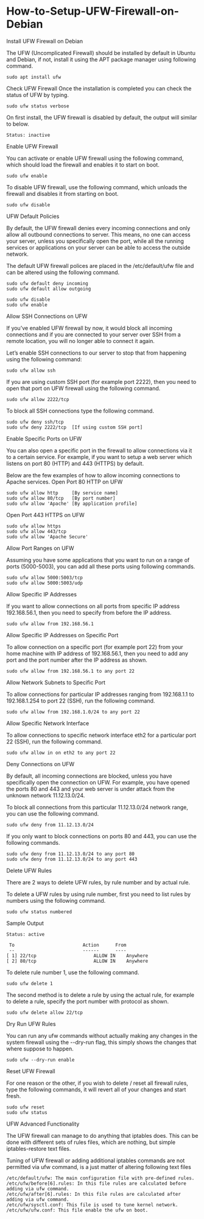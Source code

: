 # How-to-Setup-UFW-Firewall-on-Debian

Install UFW Firewall on Debian

The UFW (Uncomplicated Firewall) should be installed by default in Ubuntu and Debian, if not, install it using the APT package manager using following command.

    sudo apt install ufw

Check UFW Firewall
Once the installation is completed you can check the status of UFW by typing.

    sudo ufw status verbose

On first install, the UFW firewall is disabled by default, the output will similar to below.

    Status: inactive

Enable UFW Firewall

You can activate or enable UFW firewall using the following command, which should load the firewall and enables it to start on boot.

    sudo ufw enable

To disable UFW firewall, use the following command, which unloads the firewall and disables it from starting on boot.

    sudo ufw disable 

UFW Default Policies

By default, the UFW firewall denies every incoming connections and only allow all outbound connections to server. This means, no one can access your server, unless you specifically open the port, while all the running services or applications on your server can be able to access the outside network.

The default UFW firewall polices are placed in the /etc/default/ufw file and can be altered using the following command.

    sudo ufw default deny incoming
    sudo ufw default allow outgoing

    sudo ufw disable
    sudo ufw enable

Allow SSH Connections on UFW

If you’ve enabled UFW firewall by now, it would block all incoming connections and if you are connected to your server over SSH from a remote location, you will no longer able to connect it again.

Let’s enable SSH connections to our server to stop that from happening using the following command:

    sudo ufw allow ssh

If you are using custom SSH port (for example port 2222), then you need to open that port on UFW firewall using the following command.

    sudo ufw allow 2222/tcp

To block all SSH connections type the following command.

    sudo ufw deny ssh/tcp
    sudo ufw deny 2222/tcp  [If using custom SSH port]

Enable Specific Ports on UFW

You can also open a specific port in the firewall to allow connections via it to a certain service. For example, if you want to setup a web server which listens on port 80 (HTTP) and 443 (HTTPS) by default.

Below are the few examples of how to allow incoming connections to Apache services.
Open Port 80 HTTP on UFW

    sudo ufw allow http     [By service name]
    sudo ufw allow 80/tcp   [By port number]
    sudo ufw allow 'Apache' [By application profile]

Open Port 443 HTTPS on UFW

    sudo ufw allow https
    sudo ufw allow 443/tcp
    sudo ufw allow 'Apache Secure'

Allow Port Ranges on UFW

Assuming you have some applications that you want to run on a range of ports (5000-5003), you can add all these ports using following commands.

    sudo ufw allow 5000:5003/tcp
    sudo ufw allow 5000:5003/udp

Allow Specific IP Addresses

If you want to allow connections on all ports from specific IP address 192.168.56.1, then you need to specify from before the IP address.

    sudo ufw allow from 192.168.56.1

Allow Specific IP Addresses on Specific Port

To allow connection on a specific port (for example port 22) from your home machine with IP address of 192.168.56.1, then you need to add any port and the port number after the IP address as shown.

    sudo ufw allow from 192.168.56.1 to any port 22

Allow Network Subnets to Specific Port

To allow connections for particular IP addresses ranging from 192.168.1.1 to 192.168.1.254 to port 22 (SSH), run the following command.

    sudo ufw allow from 192.168.1.0/24 to any port 22

Allow Specific Network Interface

To allow connections to specific network interface eth2 for a particular port 22 (SSH), run the following command.

    sudo ufw allow in on eth2 to any port 22

Deny Connections on UFW

By default, all incoming connections are blocked, unless you have specifically open the connection on UFW. For example, you have opened the ports 80 and 443 and your web server is under attack from the unknown network 11.12.13.0/24.

To block all connections from this particular 11.12.13.0/24 network range, you can use the following command.

    sudo ufw deny from 11.12.13.0/24

If you only want to block connections on ports 80 and 443, you can use the following commands.

    sudo ufw deny from 11.12.13.0/24 to any port 80
    sudo ufw deny from 11.12.13.0/24 to any port 443

Delete UFW Rules

There are 2 ways to delete UFW rules, by rule number and by actual rule.

To delete a UFW rules by using rule number, first you need to list rules by numbers using the following command.

    sudo ufw status numbered

Sample Output

    Status: active

     To                         Action      From
     --                         ------      ----
    [ 1] 22/tcp                     ALLOW IN    Anywhere
    [ 2] 80/tcp                     ALLOW IN    Anywhere

To delete rule number 1, use the following command.

    sudo ufw delete 1

The second method is to delete a rule by using the actual rule, for example to delete a rule, specify the port number with protocol as shown.

    sudo ufw delete allow 22/tcp

Dry Run UFW Rules

You can run any ufw commands without actually making any changes in the system firewall using the --dry-run flag, this simply shows the changes that where suppose to happen.

    sudo ufw --dry-run enable

Reset UFW Firewall

For one reason or the other, if you wish to delete / reset all firewall rules, type the following commands, it will revert all of your changes and start fresh.

    sudo ufw reset
    sudo ufw status

UFW Advanced Functionality

The UFW firewall can manage to do anything that iptables does. This can be done with different sets of rules files, which are nothing, but simple iptables-restore text files.

Tuning of UFW firewall or adding additional iptables commands are not permitted via ufw command, is a just matter of altering following text files

    /etc/default/ufw: The main configuration file with pre-defined rules.
    /etc/ufw/before[6].rules: In this file rules are calculated before adding via ufw command.
    /etc/ufw/after[6].rules: In this file rules are calculated after adding via ufw command.
    /etc/ufw/sysctl.conf: This file is used to tune kernel network.
    /etc/ufw/ufw.conf: This file enable the ufw on boot.


